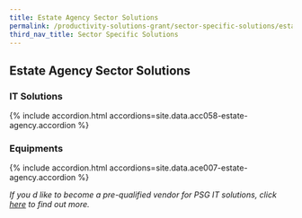 ```yaml
---
title: Estate Agency Sector Solutions
permalink: /productivity-solutions-grant/sector-specific-solutions/estate-agency/
third_nav_title: Sector Specific Solutions
---
```


## Estate Agency Sector Solutions

### IT Solutions

{% include accordion.html accordions=site.data.acc058-estate-agency.accordion %}

### Equipments

{% include accordion.html accordions=site.data.ace007-estate-agency.accordion %}

_If you d like to become a pre-qualified vendor for PSG IT solutions, click <a target='_blank' href='https://www.imda.gov.sg/icmvendors' >here</a> to find out more._